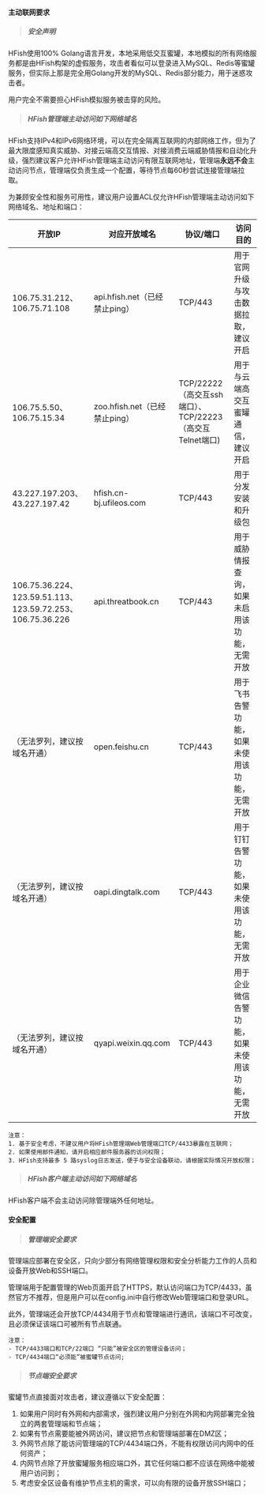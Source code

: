 #### 主动联网要求

> ##### 安全声明 ##### 

HFish使用100% Golang语言开发，本地采用低交互蜜罐，本地模拟的所有网络服务都是由HFish构架的虚假服务，攻击者看似可以登录进入MySQL、Redis等蜜罐服务，但实际上那是完全用Golang开发的MySQL、Redis部分能力，用于迷惑攻击者。

用户完全不需要担心HFish模拟服务被击穿的风险。


> ##### HFish管理端主动访问如下网络域名 ##### 

HFish支持IPv4和IPv6网络环境，可以在完全隔离互联网的内部网络工作，但为了最大限度感知真实威胁、对接云端高交互情报、对接消费云端威胁情报和自动化升级，强烈建议客户允许HFish管理端主动访问有限互联网地址，管理端**永远不会**主动访问节点，管理端仅负责生成一个配置，等待节点每60秒尝试连接管理端拉取。

为兼顾安全性和服务可用性，建议用户设置ACL仅允许HFish管理端主动访问如下网络域名、地址和端口：


| 开放IP                                                     | 对应开放域名                            | 协议/端口                                               | 访问目的                                         |
| ---------------------------------------------------------- | --------------------------------------- | ------------------------------------------------------- | ------------------------------------------------ |
| 106.75.31.212、106.75.71.108                               | api.hfish.net（已经禁止ping） | TCP/443                                                 | 用于官网升级与攻击数据拉取，建议开启 |
| 106.75.5.50、106.75.15.34                                  | zoo.hfish.net（已经禁止ping） | TCP/22222（高交互ssh端口）、TCP/22223（高交互Telnet端口) | 用于与云端高交互蜜罐通信，建议开启           |
| 43.227.197.203、43.227.197.42                              | hfish.cn-bj.ufileos.com                 | TCP/443                                                 | 用于分发安装和升级包                             |
| 106.75.36.224、123.59.51.113、123.59.72.253、106.75.36.226 | api.threatbook.cn                       | TCP/443                                                 | 用于威胁情报查询，如果未启用该功能，无需开放     |
| （无法罗列，建议按域名开通）                 | open.feishu.cn                          | TCP/443                                                 | 用于飞书告警功能，如果未使用该功能，无需开放     |
| （无法罗列，建议按域名开通）                 | oapi.dingtalk.com                       | TCP/443                                                 | 用于钉钉告警功能，如果未使用该功能，无需开放     |
| （无法罗列，建议按域名开通）                 | qyapi.weixin.qq.com                     | TCP/443                                                 | 用于企业微信告警功能，如果未使用该功能，无需开放 |

```
注意：
1. 基于安全考虑，不建议用户将HFish管理端Web管理端口TCP/4433暴露在互联网；
2. 如果使用邮件通知，请开启相应邮件服务器的访问权限；
3. HFish支持最多 5 路syslog日志发送，便于与安全设备联动，请根据实际情况开放权限；
```

> ##### HFish客户端主动访问如下网络域名 ##### 

HFish客户端不会主动访问除管理端外任何地址。


#### 安全配置

> ##### 管理端安全要求 ##### 

管理端应部署在安全区，只向少部分有网络管理权限和安全分析能力工作的人员和设备开放Web和SSH端口。

管理端用于配置管理的Web页面开启了HTTPS，默认访问端口为TCP/4433，虽然官方不推荐，但是用户可以在config.ini中自行修改Web管理端口和登录URL。

此外，管理端还会开放TCP/4434用于节点和管理端进行通讯，该端口不可改变，且必须保证该端口可被所有节点联通。

```
注意：
- TCP/4433端口和TCP/22端口 “只能”被安全区的管理设备访问；
- TCP/4434端口“必须能”被蜜罐节点访问;
```

> ##### 节点端安全要求 ##### 

蜜罐节点直接面对攻击者，建议遵循以下安全配置：

1. 如果用户同时有外网和内部需求，强烈建议用户分别在外网和内网部署完全独立的两套管理端和节点端；
2. 如果有节点需要能被外网访问，建议把节点和管理端部署在DMZ区；
3. 外网节点除了能访问管理端的TCP/4434端口外，不能有权限访问内网中的任何资产；
4. 内网节点除了开放蜜罐服务相应端口外，其它任何端口都不应该在网络中能被用户访问到；
5. 考虑安全区设备有维护节点主机的需求，可以向有限的设备开放SSH端口；
